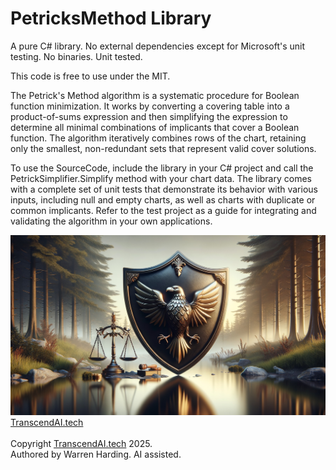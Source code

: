 
# PetricksMethod Library

A pure C# library. No external dependencies except for Microsoft's unit testing. No binaries. Unit tested.

This code is free to use under the MIT.

The Petrick's Method algorithm is a systematic procedure for Boolean function minimization. It works by converting a covering table into a product-of-sums expression and then simplifying the expression to determine all minimal combinations of implicants that cover a Boolean function. The algorithm iteratively combines rows of the chart, retaining only the smallest, non-redundant sets that represent valid cover solutions.

To use the SourceCode, include the library in your C# project and call the PetrickSimplifier.Simplify method with your chart data. The library comes with a complete set of unit tests that demonstrate its behavior with various inputs, including null and empty charts, as well as charts with duplicate or common implicants. Refer to the test project as a guide for integrating and validating the algorithm in your own applications.

![AI Image](aiimage.jpg)
[TranscendAI.tech](https://TranscendAI.tech)<br>
<br>
Copyright [TranscendAI.tech](https://TranscendAI.tech) 2025.</br>
Authored by Warren Harding. AI assisted.</br>
  